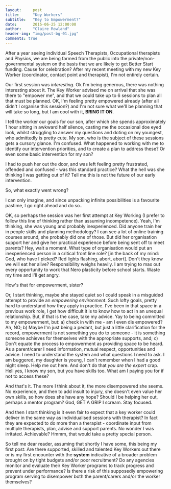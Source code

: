 ```yaml
---
layout:     post
title:      "Key Workers"
subtitle:   "Key to Empowerment?"
date:       2015-06-25 12:00:00
author:     "Claire Rowland"
header-img: "img/post-bg-01.jpg"
comments: true
---
```


After a year seeing individual Speech Therapists, Occupational therapists and Physios, we are being farmed from the public into the private/non-governmental system on the basis that we are likely to get Better Start funding. Cause for celebration? After my recent meeting with my new Key Worker (coordinator, contact point and therapist), I'm not entirely certain. 

Our first session was *interesting*. Ok I'm being generous, there was nothing interesting about it. The Key Worker advised me on arrival that she was there to "empower me", and that we could take up to 6 sessions to plan all that must be planned. OK, I'm feeling pretty empowered already (after all didn't I organise this session?) and I'm not sure what we'll be planning that will take so long, but I am cool with it, **BRING IT ON**. 

I tell the worker our goals for our son, after which she spends approximately 1 hour sitting in awkward half silence, casting me the occasional doe eyed look, whilst struggling to answer my questions and doting on my youngest, who admittedly is pretty cute. My son, who is the subject of these sessions gets a cursory glance. I'm confused. What happened to working with me to identify our intervention priorities, and to create a plan to address these? Or even some basic intervention for my son?

I had to push her out the door, and was left feeling pretty frustrated, offended and confused - was this standard practice? What the hell was she thinking I was getting out of it? Tell me this is not the future of our early intervention.

So, what exactly went wrong?

I can only imagine, and since unpacking infinite possibilities is a favourite pastime, I go right ahead and do so..

OK, so perhaps the session was her first attempt at Key Working (I prefer to follow this line of thinking rather than assuming incompetence). Yeah, I'm thinking, she was young and probably inexperienced. Did anyone train her in people skills and planning methodology?  I can see a lot of online training courses around, she probably did one of those. But did her organisation support her and give her practical experience before being sent off to meet parents?  Hey, wait a moment. What type of organisation would put an inexperienced person in a critical front line role? [in the back of my mind: God, who have I picked? Red lights flashing, abort, abort]. Don't they know we will eat her alive? Responsibility weighs heavily. I am trying to max out every opportunity to work that Nero plasticity before school starts. Waste my time and I'll get angry. 

How's that for empowerment, sister? 

Or, I start thinking, maybe she stayed quiet so I could speak in a misguided attempt to provide an *empowering environment*. Such lofty goals, pretty hard to understand how they apply in practice. I've been in that space in a previous work role, I get how difficult it is to know how to act in an unequal relationship. But, if that is the case, take my advice. Yay to being committed to my empowerment, but: a) check in with me - am I even dis empowered? Ah, NO; b) Maybe I'm just being a pedant, but just a little clarification for the record, empowerment is not something you do to someone - it is something someone achieves for themselves with the appropriate supports, and; c) Don't equate the process to empowerment as providing space to be heard. As a parent/carer I need information, mutual respect, opportunities and advice. I need to understand the system and what questions I need to ask. I am buggered, my daughter is young, I can't remember when I had a good night sleep.  Help me out here. And don't do that *you are the expert* crap. Hell yes, I know my son, but you have skills too. What am I paying you for if not to access these? 

And that's it. The more I think about it, the more disempowered she seems. No experience, and then to add insult to injury, she doesn't even value her own skills, so how does she have any hope? Should I be helping her out, perhaps a mentor program? God, GET A GRIP I scream. Stay focused. 

And then I start thinking is it even fair to expect that a key worker could deliver in the same way as individualised sessions with therapist? In fact they are expected to do more than a therapist - coordinate input from multiple therapists, plan, advise and support parents. No wonder I was irritated. Achievable? Hmmm, that would take a pretty special person. 

So tell me dear reader, assuming that shortly I have some, this being my first post: Are there supported, skilled and talented Key Workers out there or is my first encounter with the **system** indicative of a broader problem brought on by tight budgets and/or poor recruitment? Do any agencies monitor and evaluate their Key Worker programs to track progress and prevent under performance? Is there a risk of this supposedly empowering program serving to disempower both the parent/carers and/or the worker themselves? 
